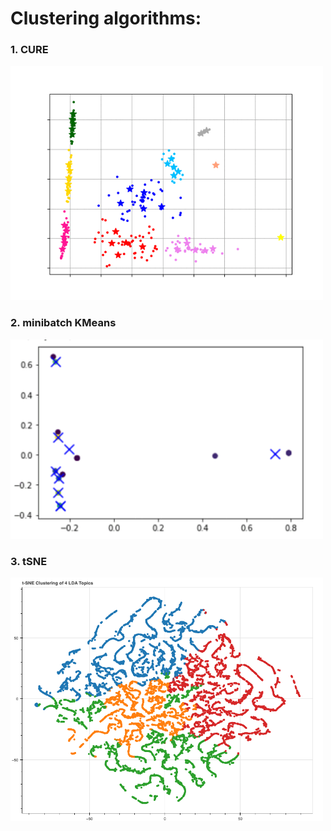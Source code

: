 # Clustering algorithms:
### 1. CURE
<img src="../demo/cure_clustering.gif" width="500px"/>

### 2. minibatch KMeans
<img src="../demo/minibatchKMeans_clustering.gif" width="500px"/>

### 3. tSNE
<img src="../output/clustering_output/tsne_clustering_based_on_topics.png" width="500px"/>
